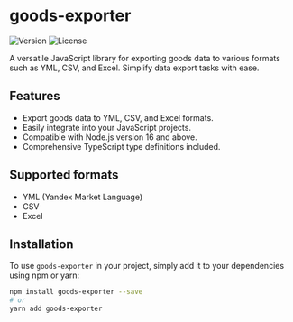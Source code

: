 # goods-exporter

![Version](https://img.shields.io/badge/version-0.2.2-blue)
![License](https://img.shields.io/badge/license-MIT-green)

A versatile JavaScript library for exporting goods data to various formats such as YML, CSV, and Excel. Simplify data export tasks with ease.

## Features

- Export goods data to YML, CSV, and Excel formats.
- Easily integrate into your JavaScript projects.
- Compatible with Node.js version 16 and above.
- Comprehensive TypeScript type definitions included.

## Supported formats

- YML (Yandex Market Language)
- CSV
- Excel

## Installation

To use `goods-exporter` in your project, simply add it to your dependencies using npm or yarn:

```bash
npm install goods-exporter --save
# or
yarn add goods-exporter
```
